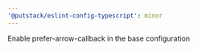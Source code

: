 ```yaml
---
'@putstack/eslint-config-typescript': minor
---
```


Enable prefer-arrow-callback in the base configuration
